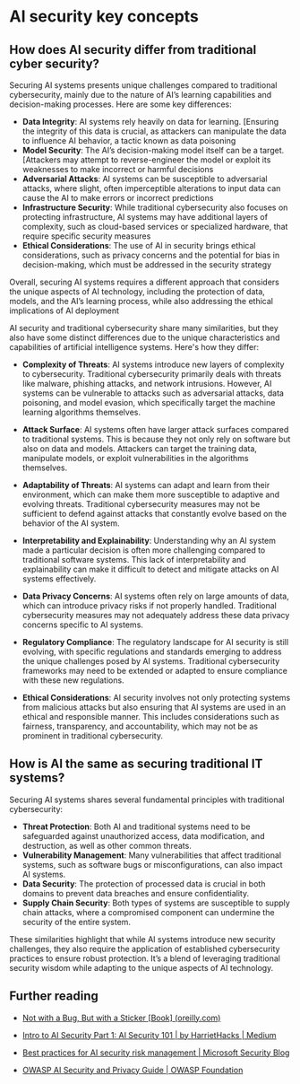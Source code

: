 # AI security key concepts

## How does AI security differ from traditional cyber security?

Securing AI systems presents unique challenges compared to traditional cybersecurity, mainly due to the nature of AI’s learning capabilities and decision-making processes. Here are some key differences:

-   **Data Integrity**: AI systems rely heavily on data for learning. [Ensuring the integrity of this data is crucial, as attackers can manipulate the data to influence AI behavior, a tactic known as data poisoning
-   **Model Security**: The AI’s decision-making model itself can be a target. [Attackers may attempt to reverse-engineer the model or exploit its weaknesses to make incorrect or harmful decisions
-   **Adversarial Attacks**: AI systems can be susceptible to adversarial attacks, where slight, often imperceptible alterations to input data can cause the AI to make errors or incorrect predictions
-   **Infrastructure Security**: While traditional cybersecurity also focuses on protecting infrastructure, AI systems may have additional layers of complexity, such as cloud-based services or specialized hardware, that require specific security measures
-   **Ethical Considerations**: The use of AI in security brings ethical considerations, such as privacy concerns and the potential for bias in decision-making, which must be addressed in the security strategy

Overall, securing AI systems requires a different approach that considers the unique aspects of AI technology, including the protection of data, models, and the AI’s learning process, while also addressing the ethical implications of AI deployment

  
AI security and traditional cybersecurity share many similarities, but they also have some distinct differences due to the unique characteristics and capabilities of artificial intelligence systems. Here's how they differ:

- **Complexity of Threats**: AI systems introduce new layers of complexity to cybersecurity. Traditional cybersecurity primarily deals with threats like malware, phishing attacks, and network intrusions. However, AI systems can be vulnerable to attacks such as adversarial attacks, data poisoning, and model evasion, which specifically target the machine learning algorithms themselves.

- **Attack Surface**: AI systems often have larger attack surfaces compared to traditional systems. This is because they not only rely on software but also on data and models. Attackers can target the training data, manipulate models, or exploit vulnerabilities in the algorithms themselves.

 - **Adaptability of Threats**: AI systems can adapt and learn from their environment, which can make them more susceptible to adaptive and evolving threats. Traditional cybersecurity measures may not be sufficient to defend against attacks that constantly evolve based on the behavior of the AI system.
   
 - **Interpretability and Explainability**: Understanding why an AI system made a particular decision is often more challenging compared to traditional software systems. This lack of interpretability and explainability can make it difficult to detect and mitigate attacks  on AI systems effectively.

   
  

 - **Data Privacy Concerns**: AI systems often rely on large amounts of data, which can introduce privacy risks if not properly handled. Traditional cybersecurity measures may not adequately address these data privacy concerns specific to AI systems.

   
   

 - **Regulatory Compliance**: The regulatory landscape for AI security is still evolving, with specific regulations and standards emerging to address the unique challenges posed by AI systems. Traditional cybersecurity frameworks may need to be extended or adapted to ensure compliance with these new regulations.

   
   

 - **Ethical Considerations**: AI security involves not only protecting systems from malicious attacks but also ensuring that AI systems are used in an ethical and responsible manner. This includes considerations such as fairness, transparency, and accountability, which may not be as prominent in traditional cybersecurity.


## How is AI the same as securing traditional IT systems?

Securing AI systems shares several fundamental principles with traditional cybersecurity:

-   **Threat Protection**: Both AI and traditional systems need to be safeguarded against unauthorized access, data modification, and destruction, as well as other common threats.
-   **Vulnerability Management**: Many vulnerabilities that affect traditional systems, such as software bugs or misconfigurations, can also impact AI systems.
-   **Data Security**: The protection of processed data is crucial in both domains to prevent data breaches and ensure confidentiality.
-   **Supply Chain Security**: Both types of systems are susceptible to supply chain attacks, where a compromised component can undermine the security of the entire system.

These similarities highlight that while AI systems introduce new security challenges, they also require the application of established cybersecurity practices to ensure robust protection. It’s a blend of leveraging traditional security wisdom while adapting to the unique aspects of AI technology.

## Further reading

 - [Not with a Bug, But with a Sticker [Book] (oreilly.com)](https://www.oreilly.com/library/view/not-with-a/9781119883982/)
   
  -  [Intro to AI Security Part 1: AI Security 101 | by HarrietHacks | Medium](https://medium.com/@harrietfarlow/intro-to-ai-security-part-1-ai-security-101-b8662a9efe5)
   
-    [Best practices for AI security risk management | Microsoft Security Blog](https://www.microsoft.com/en-us/security/blog/2021/12/09/best-practices-for-ai-security-risk-management/?WT.mc_id=academic-96948-sayoung)
   
-    [OWASP AI Security and Privacy Guide | OWASP Foundation](https://owasp.org/www-project-ai-security-and-privacy-guide/)
  
